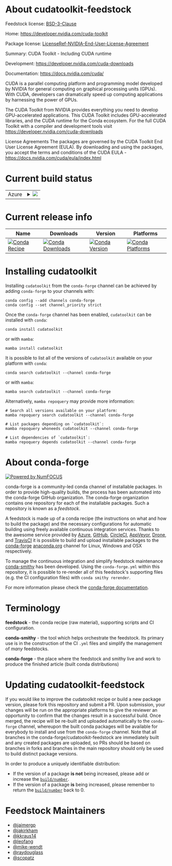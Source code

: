 About cudatoolkit-feedstock
===========================

Feedstock license: [BSD-3-Clause](https://github.com/conda-forge/cudatoolkit-feedstock/blob/main/LICENSE.txt)

Home: https://developer.nvidia.com/cuda-toolkit

Package license: [LicenseRef-NVIDIA-End-User-License-Agreement](https://docs.nvidia.com/cuda/eula/index.html)

Summary: CUDA Toolkit - Including CUDA runtime

Development: https://developer.nvidia.com/cuda-downloads

Documentation: https://docs.nvidia.com/cuda/

CUDA is a parallel computing platform and programming model developed by NVIDIA for general computing on graphical processing units (GPUs). With CUDA, developers can dramatically speed up computing applications by harnessing the power of GPUs.

The CUDA Toolkit from NVIDIA provides everything you need to develop GPU-accelerated applications. This CUDA Toolkit includes GPU-accelerated libraries, and the CUDA runtime for the Conda ecosystem. For the full CUDA Toolkit with a compiler and development tools visit https://developer.nvidia.com/cuda-downloads

License Agreements
The packages are governed by the CUDA Toolkit End User License Agreement (EULA). By downloading and using the packages, you accept the terms and conditions of the CUDA EULA - https://docs.nvidia.com/cuda/eula/index.html


Current build status
====================


<table>
    
  <tr>
    <td>Azure</td>
    <td>
      <details>
        <summary>
          <a href="https://dev.azure.com/conda-forge/feedstock-builds/_build/latest?definitionId=10936&branchName=main">
            <img src="https://dev.azure.com/conda-forge/feedstock-builds/_apis/build/status/cudatoolkit-feedstock?branchName=main">
          </a>
        </summary>
        <table>
          <thead><tr><th>Variant</th><th>Status</th></tr></thead>
          <tbody><tr>
              <td>linux_64_major_minor_ver10.0</td>
              <td>
                <a href="https://dev.azure.com/conda-forge/feedstock-builds/_build/latest?definitionId=10936&branchName=main">
                  <img src="https://dev.azure.com/conda-forge/feedstock-builds/_apis/build/status/cudatoolkit-feedstock?branchName=main&jobName=linux&configuration=linux%20linux_64_major_minor_ver10.0" alt="variant">
                </a>
              </td>
            </tr><tr>
              <td>linux_64_major_minor_ver10.1</td>
              <td>
                <a href="https://dev.azure.com/conda-forge/feedstock-builds/_build/latest?definitionId=10936&branchName=main">
                  <img src="https://dev.azure.com/conda-forge/feedstock-builds/_apis/build/status/cudatoolkit-feedstock?branchName=main&jobName=linux&configuration=linux%20linux_64_major_minor_ver10.1" alt="variant">
                </a>
              </td>
            </tr><tr>
              <td>linux_64_major_minor_ver10.2</td>
              <td>
                <a href="https://dev.azure.com/conda-forge/feedstock-builds/_build/latest?definitionId=10936&branchName=main">
                  <img src="https://dev.azure.com/conda-forge/feedstock-builds/_apis/build/status/cudatoolkit-feedstock?branchName=main&jobName=linux&configuration=linux%20linux_64_major_minor_ver10.2" alt="variant">
                </a>
              </td>
            </tr><tr>
              <td>linux_64_major_minor_ver11.0</td>
              <td>
                <a href="https://dev.azure.com/conda-forge/feedstock-builds/_build/latest?definitionId=10936&branchName=main">
                  <img src="https://dev.azure.com/conda-forge/feedstock-builds/_apis/build/status/cudatoolkit-feedstock?branchName=main&jobName=linux&configuration=linux%20linux_64_major_minor_ver11.0" alt="variant">
                </a>
              </td>
            </tr><tr>
              <td>linux_64_major_minor_ver11.1</td>
              <td>
                <a href="https://dev.azure.com/conda-forge/feedstock-builds/_build/latest?definitionId=10936&branchName=main">
                  <img src="https://dev.azure.com/conda-forge/feedstock-builds/_apis/build/status/cudatoolkit-feedstock?branchName=main&jobName=linux&configuration=linux%20linux_64_major_minor_ver11.1" alt="variant">
                </a>
              </td>
            </tr><tr>
              <td>linux_64_major_minor_ver11.2.2</td>
              <td>
                <a href="https://dev.azure.com/conda-forge/feedstock-builds/_build/latest?definitionId=10936&branchName=main">
                  <img src="https://dev.azure.com/conda-forge/feedstock-builds/_apis/build/status/cudatoolkit-feedstock?branchName=main&jobName=linux&configuration=linux%20linux_64_major_minor_ver11.2.2" alt="variant">
                </a>
              </td>
            </tr><tr>
              <td>linux_64_major_minor_ver11.3.1</td>
              <td>
                <a href="https://dev.azure.com/conda-forge/feedstock-builds/_build/latest?definitionId=10936&branchName=main">
                  <img src="https://dev.azure.com/conda-forge/feedstock-builds/_apis/build/status/cudatoolkit-feedstock?branchName=main&jobName=linux&configuration=linux%20linux_64_major_minor_ver11.3.1" alt="variant">
                </a>
              </td>
            </tr><tr>
              <td>linux_64_major_minor_ver11.4.3</td>
              <td>
                <a href="https://dev.azure.com/conda-forge/feedstock-builds/_build/latest?definitionId=10936&branchName=main">
                  <img src="https://dev.azure.com/conda-forge/feedstock-builds/_apis/build/status/cudatoolkit-feedstock?branchName=main&jobName=linux&configuration=linux%20linux_64_major_minor_ver11.4.3" alt="variant">
                </a>
              </td>
            </tr><tr>
              <td>linux_64_major_minor_ver11.5.2</td>
              <td>
                <a href="https://dev.azure.com/conda-forge/feedstock-builds/_build/latest?definitionId=10936&branchName=main">
                  <img src="https://dev.azure.com/conda-forge/feedstock-builds/_apis/build/status/cudatoolkit-feedstock?branchName=main&jobName=linux&configuration=linux%20linux_64_major_minor_ver11.5.2" alt="variant">
                </a>
              </td>
            </tr><tr>
              <td>linux_64_major_minor_ver11.6.1</td>
              <td>
                <a href="https://dev.azure.com/conda-forge/feedstock-builds/_build/latest?definitionId=10936&branchName=main">
                  <img src="https://dev.azure.com/conda-forge/feedstock-builds/_apis/build/status/cudatoolkit-feedstock?branchName=main&jobName=linux&configuration=linux%20linux_64_major_minor_ver11.6.1" alt="variant">
                </a>
              </td>
            </tr><tr>
              <td>linux_64_major_minor_ver11.6.2</td>
              <td>
                <a href="https://dev.azure.com/conda-forge/feedstock-builds/_build/latest?definitionId=10936&branchName=main">
                  <img src="https://dev.azure.com/conda-forge/feedstock-builds/_apis/build/status/cudatoolkit-feedstock?branchName=main&jobName=linux&configuration=linux%20linux_64_major_minor_ver11.6.2" alt="variant">
                </a>
              </td>
            </tr><tr>
              <td>linux_64_major_minor_ver11.7.1</td>
              <td>
                <a href="https://dev.azure.com/conda-forge/feedstock-builds/_build/latest?definitionId=10936&branchName=main">
                  <img src="https://dev.azure.com/conda-forge/feedstock-builds/_apis/build/status/cudatoolkit-feedstock?branchName=main&jobName=linux&configuration=linux%20linux_64_major_minor_ver11.7.1" alt="variant">
                </a>
              </td>
            </tr><tr>
              <td>linux_64_major_minor_ver11.8.0</td>
              <td>
                <a href="https://dev.azure.com/conda-forge/feedstock-builds/_build/latest?definitionId=10936&branchName=main">
                  <img src="https://dev.azure.com/conda-forge/feedstock-builds/_apis/build/status/cudatoolkit-feedstock?branchName=main&jobName=linux&configuration=linux%20linux_64_major_minor_ver11.8.0" alt="variant">
                </a>
              </td>
            </tr><tr>
              <td>linux_64_major_minor_ver9.2</td>
              <td>
                <a href="https://dev.azure.com/conda-forge/feedstock-builds/_build/latest?definitionId=10936&branchName=main">
                  <img src="https://dev.azure.com/conda-forge/feedstock-builds/_apis/build/status/cudatoolkit-feedstock?branchName=main&jobName=linux&configuration=linux%20linux_64_major_minor_ver9.2" alt="variant">
                </a>
              </td>
            </tr><tr>
              <td>linux_aarch64_major_minor_ver11.0</td>
              <td>
                <a href="https://dev.azure.com/conda-forge/feedstock-builds/_build/latest?definitionId=10936&branchName=main">
                  <img src="https://dev.azure.com/conda-forge/feedstock-builds/_apis/build/status/cudatoolkit-feedstock?branchName=main&jobName=linux&configuration=linux%20linux_aarch64_major_minor_ver11.0" alt="variant">
                </a>
              </td>
            </tr><tr>
              <td>linux_aarch64_major_minor_ver11.1</td>
              <td>
                <a href="https://dev.azure.com/conda-forge/feedstock-builds/_build/latest?definitionId=10936&branchName=main">
                  <img src="https://dev.azure.com/conda-forge/feedstock-builds/_apis/build/status/cudatoolkit-feedstock?branchName=main&jobName=linux&configuration=linux%20linux_aarch64_major_minor_ver11.1" alt="variant">
                </a>
              </td>
            </tr><tr>
              <td>linux_aarch64_major_minor_ver11.2.2</td>
              <td>
                <a href="https://dev.azure.com/conda-forge/feedstock-builds/_build/latest?definitionId=10936&branchName=main">
                  <img src="https://dev.azure.com/conda-forge/feedstock-builds/_apis/build/status/cudatoolkit-feedstock?branchName=main&jobName=linux&configuration=linux%20linux_aarch64_major_minor_ver11.2.2" alt="variant">
                </a>
              </td>
            </tr><tr>
              <td>linux_aarch64_major_minor_ver11.3.1</td>
              <td>
                <a href="https://dev.azure.com/conda-forge/feedstock-builds/_build/latest?definitionId=10936&branchName=main">
                  <img src="https://dev.azure.com/conda-forge/feedstock-builds/_apis/build/status/cudatoolkit-feedstock?branchName=main&jobName=linux&configuration=linux%20linux_aarch64_major_minor_ver11.3.1" alt="variant">
                </a>
              </td>
            </tr><tr>
              <td>linux_aarch64_major_minor_ver11.4.3</td>
              <td>
                <a href="https://dev.azure.com/conda-forge/feedstock-builds/_build/latest?definitionId=10936&branchName=main">
                  <img src="https://dev.azure.com/conda-forge/feedstock-builds/_apis/build/status/cudatoolkit-feedstock?branchName=main&jobName=linux&configuration=linux%20linux_aarch64_major_minor_ver11.4.3" alt="variant">
                </a>
              </td>
            </tr><tr>
              <td>linux_aarch64_major_minor_ver11.5.2</td>
              <td>
                <a href="https://dev.azure.com/conda-forge/feedstock-builds/_build/latest?definitionId=10936&branchName=main">
                  <img src="https://dev.azure.com/conda-forge/feedstock-builds/_apis/build/status/cudatoolkit-feedstock?branchName=main&jobName=linux&configuration=linux%20linux_aarch64_major_minor_ver11.5.2" alt="variant">
                </a>
              </td>
            </tr><tr>
              <td>linux_aarch64_major_minor_ver11.6.1</td>
              <td>
                <a href="https://dev.azure.com/conda-forge/feedstock-builds/_build/latest?definitionId=10936&branchName=main">
                  <img src="https://dev.azure.com/conda-forge/feedstock-builds/_apis/build/status/cudatoolkit-feedstock?branchName=main&jobName=linux&configuration=linux%20linux_aarch64_major_minor_ver11.6.1" alt="variant">
                </a>
              </td>
            </tr><tr>
              <td>linux_aarch64_major_minor_ver11.6.2</td>
              <td>
                <a href="https://dev.azure.com/conda-forge/feedstock-builds/_build/latest?definitionId=10936&branchName=main">
                  <img src="https://dev.azure.com/conda-forge/feedstock-builds/_apis/build/status/cudatoolkit-feedstock?branchName=main&jobName=linux&configuration=linux%20linux_aarch64_major_minor_ver11.6.2" alt="variant">
                </a>
              </td>
            </tr><tr>
              <td>linux_aarch64_major_minor_ver11.7.1</td>
              <td>
                <a href="https://dev.azure.com/conda-forge/feedstock-builds/_build/latest?definitionId=10936&branchName=main">
                  <img src="https://dev.azure.com/conda-forge/feedstock-builds/_apis/build/status/cudatoolkit-feedstock?branchName=main&jobName=linux&configuration=linux%20linux_aarch64_major_minor_ver11.7.1" alt="variant">
                </a>
              </td>
            </tr><tr>
              <td>linux_aarch64_major_minor_ver11.8.0</td>
              <td>
                <a href="https://dev.azure.com/conda-forge/feedstock-builds/_build/latest?definitionId=10936&branchName=main">
                  <img src="https://dev.azure.com/conda-forge/feedstock-builds/_apis/build/status/cudatoolkit-feedstock?branchName=main&jobName=linux&configuration=linux%20linux_aarch64_major_minor_ver11.8.0" alt="variant">
                </a>
              </td>
            </tr><tr>
              <td>linux_ppc64le_major_minor_ver10.2</td>
              <td>
                <a href="https://dev.azure.com/conda-forge/feedstock-builds/_build/latest?definitionId=10936&branchName=main">
                  <img src="https://dev.azure.com/conda-forge/feedstock-builds/_apis/build/status/cudatoolkit-feedstock?branchName=main&jobName=linux&configuration=linux%20linux_ppc64le_major_minor_ver10.2" alt="variant">
                </a>
              </td>
            </tr><tr>
              <td>linux_ppc64le_major_minor_ver11.0</td>
              <td>
                <a href="https://dev.azure.com/conda-forge/feedstock-builds/_build/latest?definitionId=10936&branchName=main">
                  <img src="https://dev.azure.com/conda-forge/feedstock-builds/_apis/build/status/cudatoolkit-feedstock?branchName=main&jobName=linux&configuration=linux%20linux_ppc64le_major_minor_ver11.0" alt="variant">
                </a>
              </td>
            </tr><tr>
              <td>linux_ppc64le_major_minor_ver11.1</td>
              <td>
                <a href="https://dev.azure.com/conda-forge/feedstock-builds/_build/latest?definitionId=10936&branchName=main">
                  <img src="https://dev.azure.com/conda-forge/feedstock-builds/_apis/build/status/cudatoolkit-feedstock?branchName=main&jobName=linux&configuration=linux%20linux_ppc64le_major_minor_ver11.1" alt="variant">
                </a>
              </td>
            </tr><tr>
              <td>linux_ppc64le_major_minor_ver11.2.2</td>
              <td>
                <a href="https://dev.azure.com/conda-forge/feedstock-builds/_build/latest?definitionId=10936&branchName=main">
                  <img src="https://dev.azure.com/conda-forge/feedstock-builds/_apis/build/status/cudatoolkit-feedstock?branchName=main&jobName=linux&configuration=linux%20linux_ppc64le_major_minor_ver11.2.2" alt="variant">
                </a>
              </td>
            </tr><tr>
              <td>linux_ppc64le_major_minor_ver11.3.1</td>
              <td>
                <a href="https://dev.azure.com/conda-forge/feedstock-builds/_build/latest?definitionId=10936&branchName=main">
                  <img src="https://dev.azure.com/conda-forge/feedstock-builds/_apis/build/status/cudatoolkit-feedstock?branchName=main&jobName=linux&configuration=linux%20linux_ppc64le_major_minor_ver11.3.1" alt="variant">
                </a>
              </td>
            </tr><tr>
              <td>linux_ppc64le_major_minor_ver11.4.3</td>
              <td>
                <a href="https://dev.azure.com/conda-forge/feedstock-builds/_build/latest?definitionId=10936&branchName=main">
                  <img src="https://dev.azure.com/conda-forge/feedstock-builds/_apis/build/status/cudatoolkit-feedstock?branchName=main&jobName=linux&configuration=linux%20linux_ppc64le_major_minor_ver11.4.3" alt="variant">
                </a>
              </td>
            </tr><tr>
              <td>linux_ppc64le_major_minor_ver11.5.2</td>
              <td>
                <a href="https://dev.azure.com/conda-forge/feedstock-builds/_build/latest?definitionId=10936&branchName=main">
                  <img src="https://dev.azure.com/conda-forge/feedstock-builds/_apis/build/status/cudatoolkit-feedstock?branchName=main&jobName=linux&configuration=linux%20linux_ppc64le_major_minor_ver11.5.2" alt="variant">
                </a>
              </td>
            </tr><tr>
              <td>linux_ppc64le_major_minor_ver11.6.1</td>
              <td>
                <a href="https://dev.azure.com/conda-forge/feedstock-builds/_build/latest?definitionId=10936&branchName=main">
                  <img src="https://dev.azure.com/conda-forge/feedstock-builds/_apis/build/status/cudatoolkit-feedstock?branchName=main&jobName=linux&configuration=linux%20linux_ppc64le_major_minor_ver11.6.1" alt="variant">
                </a>
              </td>
            </tr><tr>
              <td>linux_ppc64le_major_minor_ver11.6.2</td>
              <td>
                <a href="https://dev.azure.com/conda-forge/feedstock-builds/_build/latest?definitionId=10936&branchName=main">
                  <img src="https://dev.azure.com/conda-forge/feedstock-builds/_apis/build/status/cudatoolkit-feedstock?branchName=main&jobName=linux&configuration=linux%20linux_ppc64le_major_minor_ver11.6.2" alt="variant">
                </a>
              </td>
            </tr><tr>
              <td>linux_ppc64le_major_minor_ver11.7.1</td>
              <td>
                <a href="https://dev.azure.com/conda-forge/feedstock-builds/_build/latest?definitionId=10936&branchName=main">
                  <img src="https://dev.azure.com/conda-forge/feedstock-builds/_apis/build/status/cudatoolkit-feedstock?branchName=main&jobName=linux&configuration=linux%20linux_ppc64le_major_minor_ver11.7.1" alt="variant">
                </a>
              </td>
            </tr><tr>
              <td>linux_ppc64le_major_minor_ver11.8.0</td>
              <td>
                <a href="https://dev.azure.com/conda-forge/feedstock-builds/_build/latest?definitionId=10936&branchName=main">
                  <img src="https://dev.azure.com/conda-forge/feedstock-builds/_apis/build/status/cudatoolkit-feedstock?branchName=main&jobName=linux&configuration=linux%20linux_ppc64le_major_minor_ver11.8.0" alt="variant">
                </a>
              </td>
            </tr><tr>
              <td>win_64_major_minor_ver10.0</td>
              <td>
                <a href="https://dev.azure.com/conda-forge/feedstock-builds/_build/latest?definitionId=10936&branchName=main">
                  <img src="https://dev.azure.com/conda-forge/feedstock-builds/_apis/build/status/cudatoolkit-feedstock?branchName=main&jobName=win&configuration=win%20win_64_major_minor_ver10.0" alt="variant">
                </a>
              </td>
            </tr><tr>
              <td>win_64_major_minor_ver10.1</td>
              <td>
                <a href="https://dev.azure.com/conda-forge/feedstock-builds/_build/latest?definitionId=10936&branchName=main">
                  <img src="https://dev.azure.com/conda-forge/feedstock-builds/_apis/build/status/cudatoolkit-feedstock?branchName=main&jobName=win&configuration=win%20win_64_major_minor_ver10.1" alt="variant">
                </a>
              </td>
            </tr><tr>
              <td>win_64_major_minor_ver10.2</td>
              <td>
                <a href="https://dev.azure.com/conda-forge/feedstock-builds/_build/latest?definitionId=10936&branchName=main">
                  <img src="https://dev.azure.com/conda-forge/feedstock-builds/_apis/build/status/cudatoolkit-feedstock?branchName=main&jobName=win&configuration=win%20win_64_major_minor_ver10.2" alt="variant">
                </a>
              </td>
            </tr><tr>
              <td>win_64_major_minor_ver11.0</td>
              <td>
                <a href="https://dev.azure.com/conda-forge/feedstock-builds/_build/latest?definitionId=10936&branchName=main">
                  <img src="https://dev.azure.com/conda-forge/feedstock-builds/_apis/build/status/cudatoolkit-feedstock?branchName=main&jobName=win&configuration=win%20win_64_major_minor_ver11.0" alt="variant">
                </a>
              </td>
            </tr><tr>
              <td>win_64_major_minor_ver11.1</td>
              <td>
                <a href="https://dev.azure.com/conda-forge/feedstock-builds/_build/latest?definitionId=10936&branchName=main">
                  <img src="https://dev.azure.com/conda-forge/feedstock-builds/_apis/build/status/cudatoolkit-feedstock?branchName=main&jobName=win&configuration=win%20win_64_major_minor_ver11.1" alt="variant">
                </a>
              </td>
            </tr><tr>
              <td>win_64_major_minor_ver11.2.2</td>
              <td>
                <a href="https://dev.azure.com/conda-forge/feedstock-builds/_build/latest?definitionId=10936&branchName=main">
                  <img src="https://dev.azure.com/conda-forge/feedstock-builds/_apis/build/status/cudatoolkit-feedstock?branchName=main&jobName=win&configuration=win%20win_64_major_minor_ver11.2.2" alt="variant">
                </a>
              </td>
            </tr><tr>
              <td>win_64_major_minor_ver11.3.1</td>
              <td>
                <a href="https://dev.azure.com/conda-forge/feedstock-builds/_build/latest?definitionId=10936&branchName=main">
                  <img src="https://dev.azure.com/conda-forge/feedstock-builds/_apis/build/status/cudatoolkit-feedstock?branchName=main&jobName=win&configuration=win%20win_64_major_minor_ver11.3.1" alt="variant">
                </a>
              </td>
            </tr><tr>
              <td>win_64_major_minor_ver11.4.3</td>
              <td>
                <a href="https://dev.azure.com/conda-forge/feedstock-builds/_build/latest?definitionId=10936&branchName=main">
                  <img src="https://dev.azure.com/conda-forge/feedstock-builds/_apis/build/status/cudatoolkit-feedstock?branchName=main&jobName=win&configuration=win%20win_64_major_minor_ver11.4.3" alt="variant">
                </a>
              </td>
            </tr><tr>
              <td>win_64_major_minor_ver11.5.2</td>
              <td>
                <a href="https://dev.azure.com/conda-forge/feedstock-builds/_build/latest?definitionId=10936&branchName=main">
                  <img src="https://dev.azure.com/conda-forge/feedstock-builds/_apis/build/status/cudatoolkit-feedstock?branchName=main&jobName=win&configuration=win%20win_64_major_minor_ver11.5.2" alt="variant">
                </a>
              </td>
            </tr><tr>
              <td>win_64_major_minor_ver11.6.1</td>
              <td>
                <a href="https://dev.azure.com/conda-forge/feedstock-builds/_build/latest?definitionId=10936&branchName=main">
                  <img src="https://dev.azure.com/conda-forge/feedstock-builds/_apis/build/status/cudatoolkit-feedstock?branchName=main&jobName=win&configuration=win%20win_64_major_minor_ver11.6.1" alt="variant">
                </a>
              </td>
            </tr><tr>
              <td>win_64_major_minor_ver11.6.2</td>
              <td>
                <a href="https://dev.azure.com/conda-forge/feedstock-builds/_build/latest?definitionId=10936&branchName=main">
                  <img src="https://dev.azure.com/conda-forge/feedstock-builds/_apis/build/status/cudatoolkit-feedstock?branchName=main&jobName=win&configuration=win%20win_64_major_minor_ver11.6.2" alt="variant">
                </a>
              </td>
            </tr><tr>
              <td>win_64_major_minor_ver11.7.1</td>
              <td>
                <a href="https://dev.azure.com/conda-forge/feedstock-builds/_build/latest?definitionId=10936&branchName=main">
                  <img src="https://dev.azure.com/conda-forge/feedstock-builds/_apis/build/status/cudatoolkit-feedstock?branchName=main&jobName=win&configuration=win%20win_64_major_minor_ver11.7.1" alt="variant">
                </a>
              </td>
            </tr><tr>
              <td>win_64_major_minor_ver11.8.0</td>
              <td>
                <a href="https://dev.azure.com/conda-forge/feedstock-builds/_build/latest?definitionId=10936&branchName=main">
                  <img src="https://dev.azure.com/conda-forge/feedstock-builds/_apis/build/status/cudatoolkit-feedstock?branchName=main&jobName=win&configuration=win%20win_64_major_minor_ver11.8.0" alt="variant">
                </a>
              </td>
            </tr><tr>
              <td>win_64_major_minor_ver9.2</td>
              <td>
                <a href="https://dev.azure.com/conda-forge/feedstock-builds/_build/latest?definitionId=10936&branchName=main">
                  <img src="https://dev.azure.com/conda-forge/feedstock-builds/_apis/build/status/cudatoolkit-feedstock?branchName=main&jobName=win&configuration=win%20win_64_major_minor_ver9.2" alt="variant">
                </a>
              </td>
            </tr>
          </tbody>
        </table>
      </details>
    </td>
  </tr>
</table>

Current release info
====================

| Name | Downloads | Version | Platforms |
| --- | --- | --- | --- |
| [![Conda Recipe](https://img.shields.io/badge/recipe-cudatoolkit-green.svg)](https://anaconda.org/conda-forge/cudatoolkit) | [![Conda Downloads](https://img.shields.io/conda/dn/conda-forge/cudatoolkit.svg)](https://anaconda.org/conda-forge/cudatoolkit) | [![Conda Version](https://img.shields.io/conda/vn/conda-forge/cudatoolkit.svg)](https://anaconda.org/conda-forge/cudatoolkit) | [![Conda Platforms](https://img.shields.io/conda/pn/conda-forge/cudatoolkit.svg)](https://anaconda.org/conda-forge/cudatoolkit) |

Installing cudatoolkit
======================

Installing `cudatoolkit` from the `conda-forge` channel can be achieved by adding `conda-forge` to your channels with:

```
conda config --add channels conda-forge
conda config --set channel_priority strict
```

Once the `conda-forge` channel has been enabled, `cudatoolkit` can be installed with `conda`:

```
conda install cudatoolkit
```

or with `mamba`:

```
mamba install cudatoolkit
```

It is possible to list all of the versions of `cudatoolkit` available on your platform with `conda`:

```
conda search cudatoolkit --channel conda-forge
```

or with `mamba`:

```
mamba search cudatoolkit --channel conda-forge
```

Alternatively, `mamba repoquery` may provide more information:

```
# Search all versions available on your platform:
mamba repoquery search cudatoolkit --channel conda-forge

# List packages depending on `cudatoolkit`:
mamba repoquery whoneeds cudatoolkit --channel conda-forge

# List dependencies of `cudatoolkit`:
mamba repoquery depends cudatoolkit --channel conda-forge
```


About conda-forge
=================

[![Powered by
NumFOCUS](https://img.shields.io/badge/powered%20by-NumFOCUS-orange.svg?style=flat&colorA=E1523D&colorB=007D8A)](https://numfocus.org)

conda-forge is a community-led conda channel of installable packages.
In order to provide high-quality builds, the process has been automated into the
conda-forge GitHub organization. The conda-forge organization contains one repository
for each of the installable packages. Such a repository is known as a *feedstock*.

A feedstock is made up of a conda recipe (the instructions on what and how to build
the package) and the necessary configurations for automatic building using freely
available continuous integration services. Thanks to the awesome service provided by
[Azure](https://azure.microsoft.com/en-us/services/devops/), [GitHub](https://github.com/),
[CircleCI](https://circleci.com/), [AppVeyor](https://www.appveyor.com/),
[Drone](https://cloud.drone.io/welcome), and [TravisCI](https://travis-ci.com/)
it is possible to build and upload installable packages to the
[conda-forge](https://anaconda.org/conda-forge) [anaconda.org](https://anaconda.org/)
channel for Linux, Windows and OSX respectively.

To manage the continuous integration and simplify feedstock maintenance
[conda-smithy](https://github.com/conda-forge/conda-smithy) has been developed.
Using the ``conda-forge.yml`` within this repository, it is possible to re-render all of
this feedstock's supporting files (e.g. the CI configuration files) with ``conda smithy rerender``.

For more information please check the [conda-forge documentation](https://conda-forge.org/docs/).

Terminology
===========

**feedstock** - the conda recipe (raw material), supporting scripts and CI configuration.

**conda-smithy** - the tool which helps orchestrate the feedstock.
                   Its primary use is in the construction of the CI ``.yml`` files
                   and simplify the management of *many* feedstocks.

**conda-forge** - the place where the feedstock and smithy live and work to
                  produce the finished article (built conda distributions)


Updating cudatoolkit-feedstock
==============================

If you would like to improve the cudatoolkit recipe or build a new
package version, please fork this repository and submit a PR. Upon submission,
your changes will be run on the appropriate platforms to give the reviewer an
opportunity to confirm that the changes result in a successful build. Once
merged, the recipe will be re-built and uploaded automatically to the
`conda-forge` channel, whereupon the built conda packages will be available for
everybody to install and use from the `conda-forge` channel.
Note that all branches in the conda-forge/cudatoolkit-feedstock are
immediately built and any created packages are uploaded, so PRs should be based
on branches in forks and branches in the main repository should only be used to
build distinct package versions.

In order to produce a uniquely identifiable distribution:
 * If the version of a package **is not** being increased, please add or increase
   the [``build/number``](https://docs.conda.io/projects/conda-build/en/latest/resources/define-metadata.html#build-number-and-string).
 * If the version of a package **is** being increased, please remember to return
   the [``build/number``](https://docs.conda.io/projects/conda-build/en/latest/resources/define-metadata.html#build-number-and-string)
   back to 0.

Feedstock Maintainers
=====================

* [@jaimergp](https://github.com/jaimergp/)
* [@jakirkham](https://github.com/jakirkham/)
* [@kkraus14](https://github.com/kkraus14/)
* [@leofang](https://github.com/leofang/)
* [@mike-wendt](https://github.com/mike-wendt/)
* [@raydouglass](https://github.com/raydouglass/)
* [@scopatz](https://github.com/scopatz/)


